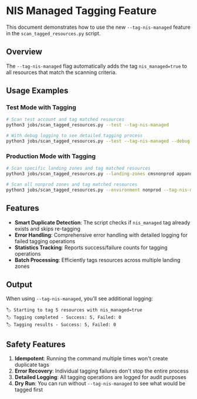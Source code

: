 # NIS Managed Tagging Feature

This document demonstrates how to use the new `--tag-nis-managed` feature in the `scan_tagged_resources.py` script.

## Overview

The `--tag-nis-managed` flag automatically adds the tag `nis_managed=true` to all resources that match the scanning criteria.

## Usage Examples

### Test Mode with Tagging

```bash
# Scan test account and tag matched resources
python3 jobs/scan_tagged_resources.py --test --tag-nis-managed

# With debug logging to see detailed tagging process
python3 jobs/scan_tagged_resources.py --test --tag-nis-managed --debug
```

### Production Mode with Tagging

```bash
# Scan specific landing zones and tag matched resources
python3 jobs/scan_tagged_resources.py --landing-zones cmsnonprod appanonprod --tag-nis-managed

# Scan all nonprod zones and tag matched resources
python3 jobs/scan_tagged_resources.py --environment nonprod --tag-nis-managed
```

## Features

- **Smart Duplicate Detection**: The script checks if `nis_managed` tag already exists and skips re-tagging
- **Error Handling**: Comprehensive error handling with detailed logging for failed tagging operations
- **Statistics Tracking**: Reports success/failure counts for tagging operations
- **Batch Processing**: Efficiently tags resources across multiple landing zones

## Output

When using `--tag-nis-managed`, you'll see additional logging:

```plain
🏷️ Starting to tag 5 resources with nis_managed=true
🏷️ Tagging completed - Success: 5, Failed: 0
🏷️ Tagging results - Success: 5, Failed: 0
```

## Safety Features

1. **Idempotent**: Running the command multiple times won't create duplicate tags
2. **Error Recovery**: Individual tagging failures don't stop the entire process
3. **Detailed Logging**: All tagging operations are logged for audit purposes
4. **Dry Run**: You can run without `--tag-nis-managed` to see what would be tagged first
